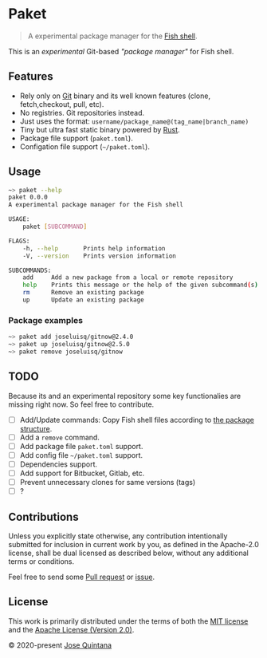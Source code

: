 # Paket

> A experimental package manager for the [Fish shell](https://fishshell.com/).

This is an *experimental* Git-based *"package manager"* for Fish shell.

## Features

- Rely only on [Git](https://git-scm.com/) binary and its well known features (clone, fetch,checkout, pull, etc).
- No registries. Git repositories instead.
- Just uses the format: `username/package_name@(tag_name|branch_name)`
- Tiny but ultra fast static binary powered by [Rust](https://www.rust-lang.org/).
- Package file support (`paket.toml`).
- Configation file support (`~/paket.toml`).

## Usage

```sh
~> paket --help
paket 0.0.0
A experimental package manager for the Fish shell

USAGE:
    paket [SUBCOMMAND]

FLAGS:
    -h, --help       Prints help information
    -V, --version    Prints version information

SUBCOMMANDS:
    add     Add a new package from a local or remote repository
    help    Prints this message or the help of the given subcommand(s)
    rm      Remove an existing package
    up      Update an existing package
```

### Package examples

```sh
~> paket add joseluisq/gitnow@2.4.0
~> paket up joseluisq/gitnow@2.5.0
~> paket remove joseluisq/gitnow
```

## TODO

Because its and an experimental repository some key functionalies are missing right now. So feel free to contribute.

- [ ] Add/Update commands: Copy Fish shell files according to [the package structure](https://fishshell.com/docs/current/#autoloading-functions).
- [ ] Add a `remove` command.
- [ ] Add package file `paket.toml` support.
- [ ] Add config file `~/paket.toml` support.
- [ ] Dependencies support.
- [ ] Add support for Bitbucket, Gitlab, etc.
- [ ] Prevent unnecessary clones for same versions (tags)
- [ ] ?

## Contributions

Unless you explicitly state otherwise, any contribution intentionally submitted for inclusion in current work by you, as defined in the Apache-2.0 license, shall be dual licensed as described below, without any additional terms or conditions.

Feel free to send some [Pull request](https://github.com/joseluisq/paket/pulls) or [issue](https://github.com/joseluisq/paket/issues).

## License

This work is primarily distributed under the terms of both the [MIT license](LICENSE-MIT) and the [Apache License (Version 2.0)](LICENSE-APACHE).

© 2020-present [Jose Quintana](https://git.io/joseluisq)
